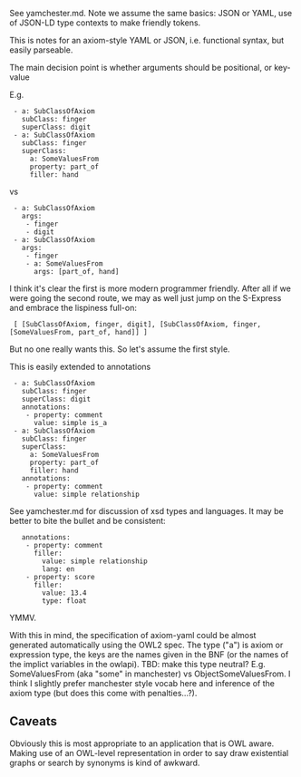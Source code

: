 See yamchester.md. Note we assume the same basics: JSON or YAML, use
of JSON-LD type contexts to make friendly tokens.

This is notes for an axiom-style YAML or JSON, i.e. functional syntax, but easily parseable.

The main decision point is whether arguments should be positional, or key-value

E.g.

```
 - a: SubClassOfAxiom
   subClass: finger
   superClass: digit
 - a: SubClassOfAxiom
   subClass: finger
   superClass: 
     a: SomeValuesFrom
     property: part_of
     filler: hand
```

vs

```
 - a: SubClassOfAxiom
   args:
    - finger
    - digit
 - a: SubClassOfAxiom
   args:
    - finger
    - a: SomeValuesFrom
      args: [part_of, hand]
```

I think it's clear the first is more modern programmer friendly. After
all if we were going the second route, we may as well just jump on the
S-Express and embrace the lispiness full-on:

```
 [ [SubClassOfAxiom, finger, digit], [SubClassOfAxiom, finger, [SomeValuesFrom, part_of, hand]] ]
```

But no one really wants this. So let's assume the first style.

This is easily extended to annotations


```
 - a: SubClassOfAxiom
   subClass: finger
   superClass: digit
   annotations:
    - property: comment
      value: simple is_a
 - a: SubClassOfAxiom
   subClass: finger
   superClass: 
     a: SomeValuesFrom
     property: part_of
     filler: hand
   annotations:
    - property: comment
      value: simple relationship
```

See yamchester.md for discussion of xsd types and languages. It may be better to bite the bullet and be consistent:

```
   annotations:
    - property: comment
      filler: 
        value: simple relationship
        lang: en
    - property: score
      filler: 
        value: 13.4
        type: float
```

YMMV.

With this in mind, the specification of axiom-yaml could be almost
generated automatically using the OWL2 spec. The type ("a") is axiom
or expression type, the keys are the names given in the BNF (or the
names of the implict variables in the owlapi). TBD: make this type
neutral? E.g. SomeValuesFrom (aka "some" in manchester) vs
ObjectSomeValuesFrom. I think I slightly prefer manchester style vocab
here and inference of the axiom type (but does this come with
penalties...?).

## Caveats

Obviously this is most appropriate to an application that is OWL
aware. Making use of an OWL-level representation in order to say draw
existential graphs or search by synonyms is kind of awkward.

